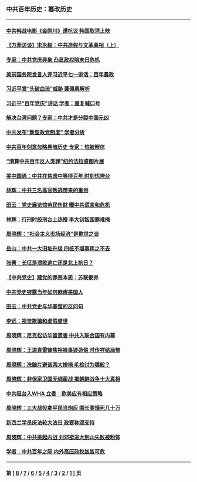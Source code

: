 ### 中共百年历史：篡改历史
---
#### [中共韩战电影《金刚川》遭抗议 韩国取消上映](../../pages/nf1176115/n13219114.md?09120430) 
#### [【方菲访谈】宋永毅：中共造假与文革真相（上）](../../pages/nf1176115/n13200760.md?09120430) 
#### [专家：中共党庆异象 凸显政权陷末日危机](../../pages/nf1176115/n13067084.md?09120430) 
#### [美前国务院发言人评习近平七一讲话：百年暴政](../../pages/nf1176115/n13066986.md?09120430) 
#### [习近平发“头破血流”威胁 蓬佩奥解析](../../pages/nf1176115/n13063604.md?09120430) 
#### [习近平“百年党庆”讲话 学者：重复喊口号](../../pages/nf1176115/n13061411.md?09120430) 
#### [解决台湾问题？专家：中共才是分裂中国元凶](../../pages/nf1176115/n13060811.md?09120430) 
#### [中共发布“新型政党制度” 学者分析](../../pages/nf1176115/n13056354.md?09120430) 
#### [中共百年刻意忽略黑暗历史 专家：怕被解体](../../pages/nf1176115/n13056056.md?09120430) 
#### [“清算中共百年反人类罪”纽约法拉盛图片展](../../pages/nf1176115/n13052220.md?09120430) 
#### [美中国通：中共在焦虑中等待百年 时刻忧垮台](../../pages/nf1176115/n13048820.md?09120430) 
#### [林辉：中共三名高官叛逃带来的重创](../../pages/nf1176115/n13035206.md?09120430) 
#### [田云：党史展览馆劳民伤财 曝中共谎言和危机](../../pages/nf1176115/n13033900.md?09120430) 
#### [林辉：行刑时绞刑台上热搜 李大钊叛国罪难掩](../../pages/nf1176115/n13031965.md?09120430) 
#### [周晓辉：“社会主义市场经济”是欺世之谈](../../pages/nf1176115/n13024090.md?09120430) 
#### [岳山：中共一大旧址升级 四桩不堪事挥之不去](../../pages/nf1176115/n13021697.md?09120430) 
#### [张菁：长征是溃败逃亡还是北上抗日？](../../pages/nf1176115/n13020585.md?09120430) 
#### [【中共党史】建党的罪恶本质：苏联豢养](../../pages/nf1176115/n13011888.md?09120430) 
#### [中共党史披露当年如何麻痹美国人](../../pages/nf1176115/n12966400.md?09120430) 
#### [田云：中共党史与华春莹的反问句](../../pages/nf1176115/n12765178.md?09120430) 
#### [李远：视觉欺骗和虚假盛世](../../pages/nf1176115/n12993376.md?09120430) 
#### [周晓辉：尼克松访华留遗害 中共入联合国有内幕](../../pages/nf1176115/n12991422.md?09120430) 
#### [周晓辉：王进喜雷锋焦裕禄事迹造假 时传祥结局惨](../../pages/nf1176115/n12985497.md?09120430) 
#### [周晓辉：洗脑片避谈两大惨祸 毛检讨为哪般？](../../pages/nf1176115/n12971285.md?09120430) 
#### [周晓辉：非保家卫国无细菌战 揭朝鲜战争十大真相](../../pages/nf1176115/n12954161.md?09120430) 
#### [中共阻台入WHA 立委：欧美应有相应策略](../../pages/nf1176115/n12939343.md?09120430) 
#### [周晓辉：三大战役拿平民当炮灰 围长春饿死几十万](../../pages/nf1176115/n12934921.md?09120430) 
#### [新西兰学员庆法轮大法日 政要称颂支持](../../pages/nf1176115/n12932715.md?09120430) 
#### [周晓辉：中共挑起内战 刘邓挺进大别山失败被粉饰](../../pages/nf1176115/n12929004.md?09120430) 
#### [学者：中共百年之际 内外高压政权岌岌可危](../../pages/nf1176115/n12925426.md?09120430) 

---
#### 第 [ [8](./8.md?09120430) / [7](./7.md?09120430) / [6](./6.md?09120430) / [5](./5.md?09120430) / [4](./4.md?09120430) / [3](./3.md?09120430) / [2](./2.md?09120430) / [1](./1.md?09120430) ] 页
